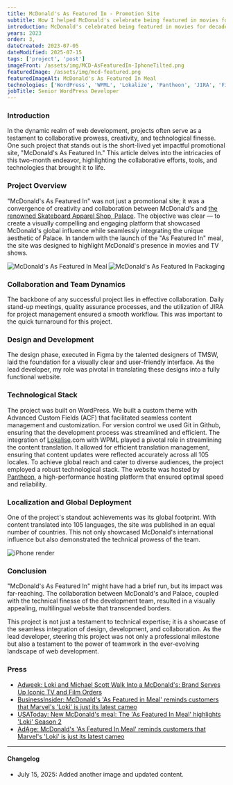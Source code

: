 ```yaml
---
title: McDonald's As Featured In - Promotion Site
subtitle: How I helped McDonald's celebrate being featured in movies for decades by introducing a new meal and a new promotion site.
introduction: McDonald's celebrated being featured in movies for decades by introducing a new meal and a new promotion site. I was tasked with developing the site. As an international site, the site supported over 105 languages.
years: 2023
order: 3,
dateCreated: 2023-07-05
dateModified: 2025-07-15
tags: ['project', 'post']
imageFront: /assets/img/MCD-AsFeaturedIn-IphoneTilted.png
featuredImage: /assets/img/mcd-featured.png
featuredImageAlt: McDonald's As Featured In Meal
technologies: ['WordPress', 'WPML', 'Lokalize', 'Pantheon', 'JIRA', 'Figma', 'ACF', 'Custom WP Theme', 'Git', 'PHP']
jobTitle: Senior WordPress Developer
---
```


### Introduction

In the dynamic realm of web development, projects often serve as a testament to collaborative prowess, creativity, and technological finesse. One such project that stands out is the short-lived yet impactful promotional site, "McDonald's As Featured In." This article delves into the intricacies of this two-month endeavor, highlighting the collaborative efforts, tools, and technologies that brought it to life.

### Project Overview

"McDonald's As Featured In" was not just a promotional site; it was a convergence of creativity and collaboration between McDonald's and [the renowned Skateboard Apparel Shop, Palace](https://palaceskateboards.com). The objective was clear — to create a visually compelling and engaging platform that showcased McDonald's global influence while seamlessly integrating the unique aesthetic of Palace. In tandem with the launch of the "As Featured In" meal, the site was designed to highlight McDonald's presence in movies and TV shows.

![McDonald's As Featured In Meal](/assets/img/mcd-featured.png)
![McDonald's As Featured In Packaging](/assets/img/AsFeaturedIn-Fries-Package.JPG)

### Collaboration and Team Dynamics

The backbone of any successful project lies in effective collaboration. Daily stand-up meetings, quality assurance processes, and the utilization of JIRA for project management ensured a smooth workflow. This was important to the quick turnaround for this project.

### Design and Development

The design phase, executed in Figma by the talented designers of TMSW, laid the foundation for a visually clear and user-friendly interface. As the lead developer, my role was pivotal in translating these designs into a fully functional website.

### Technological Stack

The project was built on WordPress. We built a custom theme with Advanced Custom Fields (ACF) that facilitated seamless content management and customization. For version control we used Git in Github, ensuring that the development process was streamlined and efficient. The integration of [Lokalise](https://lokalise.com).com with WPML played a pivotal role in streamlining the content translation. It allowed for efficient translation management, ensuring that content updates were reflected accurately across all 105 locales. To achieve global reach and cater to diverse audiences, the project employed a robust technological stack. The website was hosted by [Pantheon](https://pantheon.io), a high-performance hosting platform that ensured optimal speed and reliability.

### Localization and Global Deployment

One of the project's standout achievements was its global footprint. With content translated into 105 languages, the site was published in an equal number of countries. This not only showcased McDonald's international influence but also demonstrated the technical prowess of the team.

![iPhone render](/assets/img/MCD-AsFeaturedIn-IphoneTilted.png)

### Conclusion

"McDonald's As Featured In" might have had a brief run, but its impact was far-reaching. The collaboration between McDonald's and Palace, coupled with the technical finesse of the development team, resulted in a visually appealing, multilingual website that transcended borders.

This project is not just a testament to technical expertise; it is a showcase of the seamless integration of design, development, and collaboration. As the lead developer, steering this project was not only a professional milestone but also a testament to the power of teamwork in the ever-evolving landscape of web development.

### Press

- [Adweek: Loki and Michael Scott Walk Into a McDonald's: Brand Serves Up Iconic TV and Film Orders](https://www.adweek.com/brand-marketing/loki-and-michael-scott-walk-into-a-mcdonalds-brand-serves-up-iconic-tv-and-film-orders/)
- [BusinessInsider: McDonald's 'As Featured in Meal' reminds customers that Marvel's 'Loki' is just its latest cameo](https://www.businessinsider.com/mcdonalds-new-as-featured-in-meal-inspired-films-tv-shows-2023-8)
- [USAToday: New McDonald's meal: The 'As Featured In Meal' highlights 'Loki' Season 2](https://www.usatoday.com/story/money/food/2023/08/14/mcdonalds-as-featured-in-meal-loki/70586921007/)
- [AdAge: McDonald's 'As Featured In Meal' reminds customers that Marvel's 'Loki' is just its latest cameo](https://adage.com/article/cmo-strategy/mcdonalds-featured-meal-reminds-customers-marvels-loki-just-its-latest-cameo/2388746)

---
#### Changelog
- July 15, 2025: Added another image and updated content.